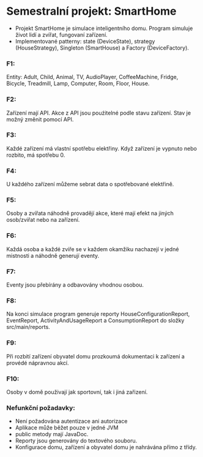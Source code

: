 # Semestralní projekt: SmartHome

- Projekt SmartHome je simulace inteligentního domu. Program simuluje život lidí a zvířat, fungovaní zařízení.
- Implementované patterny: state (DeviceState), strategy (HouseStrategy), Singleton (SmartHouse) a Factory (DeviceFactory).

### F1:
Entity: Adult, Child, Animal, TV, AudioPlayer, CoffeeMachine, Fridge, Bicycle, Treadmill, Lamp, Computer, Room, Floor, House.

### F2:
Zařízení mají API. Akce z API jsou pouźitelné podle stavu zařízení. Stav je možný změnit pomocí API.

### F3:
Každé zařízení má vlastní spotřebu elektřiny. Když zařízení je vypnuto nebo rozbito, má spotřebu 0.

### F4:
U každého zařízení můžeme sebrat data o spotřebované elektřině.

### F5:
Osoby a zvířata náhodně provadějí akce, které mají efekt na jiných osob/zviřat nebo na zařízení.

### F6:
Každá osoba a každé zviře se v každem okamžiku nachazejí v jedné mistnosti a náhodně generují eventy.

### F7:
Eventy jsou přebírány a odbavovány vhodnou osobou.

### F8:
Na konci simulace program generuje reporty HouseConfigurationReport, EventReport, ActivityAndUsageReport a ConsumptionReport do složky src/main/reports.

### F9:
Při rozbití zařízení obyvatel domu prozkoumá dokumentaci k zařízení a provédé nápravnou akcí.

### F10:
Osoby v domě použivají jak sportovní, tak i jiná zařizení.

### Nefunkční požadavky:
- Není požadována autentizace ani autorizace
- Aplikace může běžet pouze v jedné JVM
- public metody mají JavaDoc.
- Reporty jsou generovány do textového souboru.
- Konfigurace domu, zařízení a obyvatel domu je nahrávána přímo z třídy.




